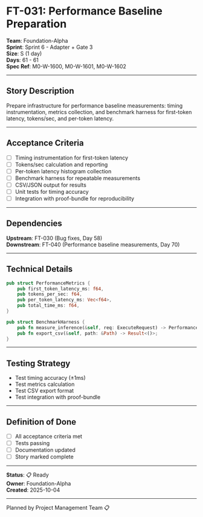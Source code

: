 # FT-031: Performance Baseline Preparation

**Team**: Foundation-Alpha  
**Sprint**: Sprint 6 - Adapter + Gate 3  
**Size**: S (1 day)  
**Days**: 61 - 61  
**Spec Ref**: M0-W-1600, M0-W-1601, M0-W-1602

---

## Story Description

Prepare infrastructure for performance baseline measurements: timing instrumentation, metrics collection, and benchmark harness for first-token latency, tokens/sec, and per-token latency.

---

## Acceptance Criteria

- [ ] Timing instrumentation for first-token latency
- [ ] Tokens/sec calculation and reporting
- [ ] Per-token latency histogram collection
- [ ] Benchmark harness for repeatable measurements
- [ ] CSV/JSON output for results
- [ ] Unit tests for timing accuracy
- [ ] Integration with proof-bundle for reproducibility

---

## Dependencies

**Upstream**: FT-030 (Bug fixes, Day 58)  
**Downstream**: FT-040 (Performance baseline measurements, Day 70)

---

## Technical Details

```rust
pub struct PerformanceMetrics {
    pub first_token_latency_ms: f64,
    pub tokens_per_sec: f64,
    pub per_token_latency_ms: Vec<f64>,
    pub total_time_ms: f64,
}

pub struct BenchmarkHarness {
    pub fn measure_inference(&self, req: ExecuteRequest) -> PerformanceMetrics;
    pub fn export_csv(&self, path: &Path) -> Result<()>;
}
```

---

## Testing Strategy

- Test timing accuracy (±1ms)
- Test metrics calculation
- Test CSV export format
- Test integration with proof-bundle

---

## Definition of Done

- [ ] All acceptance criteria met
- [ ] Tests passing
- [ ] Documentation updated
- [ ] Story marked complete

---

**Status**: 📋 Ready  
**Owner**: Foundation-Alpha  
**Created**: 2025-10-04

---
Planned by Project Management Team 📋

